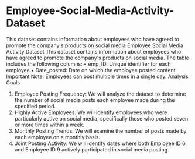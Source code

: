 # Employee-Social-Media-Activity-Dataset
This dataset contains information about employees who have agreed to promote the company's products on social media
Employee Social Media Activity Dataset
This dataset contains information about employees who have agreed to promote the company's products on social media. The table includes the following columns:
•	emp_ID: Unique identifier for each employee
•	Date_posted: Date on which the employee posted content
Important Note: Employees can post multiple times in a single day.
Analysis Goals
1.	Employee Posting Frequency: We will analyze the dataset to determine the number of social media posts each employee made during the specified period.
2.	Highly Active Employees: We will identify employees who were particularly active on social media, specifically those who posted seven or more times within a week.
3.	Monthly Posting Trends: We will examine the number of posts made by each employee on a monthly basis.
4.	Joint Posting Activity: We will identify dates where both Employee ID 6 and Employee ID 9 actively participated in social media posting.
